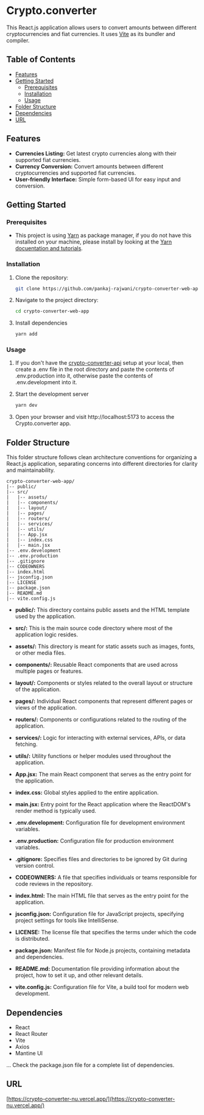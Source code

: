 # Crypto.converter

This React.js application allows users to convert amounts between different cryptocurrencies and fiat currencies. It uses [Vite](https://vitejs.dev) as its bundler and compiler.

## Table of Contents

- [Features](#features)
- [Getting Started](#getting-started)
  - [Prerequisites](#prerequisites)
  - [Installation](#installation)
  - [Usage](#usage)
- [Folder Structure](#folder-structure)
- [Dependencies](#dependencies)
- [URL](#url)

## Features

- **Currencies Listing:** Get latest crypto currencies along with their supported fiat currencies.
- **Currency Conversion:** Convert amounts between different cryptocurrencies and supported fiat currencies.
- **User-friendly Interface:** Simple form-based UI for easy input and conversion.

## Getting Started

### Prerequisites

- This project is using [Yarn](https://yarnpkg.com/en/docs/install) as package manager, if you do not have this installed on your machine, please install by looking at the [Yarn docuentation and tutorials](https://classic.yarnpkg.com/en/docs).

### Installation

1. Clone the repository:

   ```bash
   git clone https://github.com/pankaj-rajwani/crypto-converter-web-app.git
   ```

2. Navigate to the project directory:

   ```bash
   cd crypto-converter-web-app
   ```

3. Install dependencies

   ```bash
   yarn add
   ```

### Usage

1. If you don't have the [crypto-converter-api](https://github.com/pankaj-rajwani/crypto-converter-api) setup at your local, then create a .env file in the root directory and paste the contents of .env.production into it, otherwise paste the contents of .env.development into it.

2. Start the development server

   ```bash
   yarn dev
   ```

3. Open your browser and visit http://localhost:5173 to access the Crypto.converter app.

## Folder Structure

This folder structure follows clean architecture conventions for organizing a React.js application, separating concerns into different directories for clarity and maintainability.

    crypto-converter-web-app/
    |-- public/
    |-- src/
    |   |-- assets/
    |   |-- components/
    |   |-- layout/
    |   |-- pages/
    |   |-- routers/
    |   |-- services/
    |   |-- utils/
    |   |-- App.jsx
    |   |-- index.css
    |   |-- main.jsx
    |-- .env.development
    |-- .env.production
    |-- .gitignore
    |-- CODEOWNERS
    |-- index.html
    |-- jsconfig.json
    |-- LICENSE
    |-- package.json
    |-- README.md
    |-- vite.config.js

- **public/:** This directory contains public assets and the HTML template used by the application.

- **src/:** This is the main source code directory where most of the application logic resides.

- **assets/:** This directory is meant for static assets such as images, fonts, or other media files.

- **components/:** Reusable React components that are used across multiple pages or features.

- **layout/:** Components or styles related to the overall layout or structure of the application.

- **pages/:** Individual React components that represent different pages or views of the application.

- **routers/:** Components or configurations related to the routing of the application.

- **services/:** Logic for interacting with external services, APIs, or data fetching.

- **utils/:** Utility functions or helper modules used throughout the application.

- **App.jsx:** The main React component that serves as the entry point for the application.

- **index.css:** Global styles applied to the entire application.

- **main.jsx:** Entry point for the React application where the ReactDOM's render method is typically used.

- **.env.development:** Configuration file for development environment variables.

- **.env.production:** Configuration file for production environment variables.

- **.gitignore:** Specifies files and directories to be ignored by Git during version control.

- **CODEOWNERS:** A file that specifies individuals or teams responsible for code reviews in the repository.

- **index.html:** The main HTML file that serves as the entry point for the application.

- **jsconfig.json:** Configuration file for JavaScript projects, specifying project settings for tools like IntelliSense.

- **LICENSE:** The license file that specifies the terms under which the code is distributed.

- **package.json:** Manifest file for Node.js projects, containing metadata and dependencies.

- **README.md:** Documentation file providing information about the project, how to set it up, and other relevant details.

- **vite.config.js:** Configuration file for Vite, a build tool for modern web development.

## Dependencies

- React
- React Router
- Vite
- Axios
- Mantine UI

...
Check the package.json file for a complete list of dependencies.

## URL

[https://crypto-converter-nu.vercel.app/](https://crypto-converter-nu.vercel.app/)

